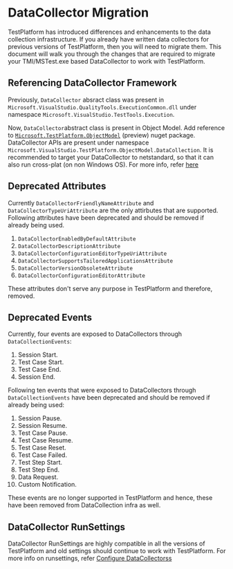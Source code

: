 # DataCollector Migration 
TestPlatform has introduced differences and enhancements to the data collection infrastructure. If you already have written data collectors for previous versions of TestPlatform, then you will need to migrate them.
This document will walk you through the changes that are required to migrate your TMI/MSTest.exe based DataCollector to work with TestPlatform.

## Referencing DataCollector Framework
Previously, `DataCollector` absract class was present in `Microsoft.VisualStudio.QualityTools.ExecutionCommon.dll` under namespace `Microsoft.VisualStudio.TestTools.Execution`.

Now, `DataCollector`abstract class is present in Object Model. Add reference to [`Microsoft.TestPlatform.ObjectModel`](https://www.nuget.org/packages/Microsoft.TestPlatform.ObjectModel/15.5.0-preview-20170810-02)  (preview) nuget package. DataCollector APIs are present under namespace `Microsoft.VisualStudio.TestPlatform.ObjectModel.DataCollection`.
It is recommended to target your DataCollector to netstandard, so that it can also run cross-plat (on non Windows OS).
For more info, refer [here](https://github.com/Microsoft/vstest-docs/blob/master/docs/extensions/datacollector.md)

## Deprecated Attributes
Currently `DataCollectorFriendlyNameAttribute` and `DataCollectorTypeUriAttribute` are the only attirbutes that are supported. 
Following attributes have been deprecated and should be removed if already being used.
1. `DataCollectorEnabledByDefaultAttribute`
2. `DataCollectorDescriptionAttribute`
3. `DataCollectorConfigurationEditorTypeUriAttribute`
4. `DataCollectorSupportsTailoredApplicationsAttribute`
5. `DataCollectorVersionObsoleteAttribute` 
6. `DataCollectorConfigurationEditorAttribute`

These attributes don't serve any purpose in TestPlatform and therefore, removed.

## Deprecated Events
Currently, four events are exposed to DataCollectors through `DataCollectionEvents`:
1. Session Start.
2. Test Case Start.
3. Test Case End.
4. Session End.

Following ten events that were exposed to DataCollectors through `DataCollectionEvents` have been deprecated and should be removed if already being used:
1. Session Pause.
2. Session Resume.
3. Test Case Pause.
4. Test Case Resume.
5. Test Case Reset.
6. Test Case Failed.
7. Test Step Start.
8. Test Step End.
9. Data Request.
10. Custom Notification.

These events are no longer supported in TestPlatform and hence, these have been removed from DataCollection infra as well.

## DataCollector RunSettings
DataCollector RunSettings are highly compatible in all the versions of TestPlatform and old settings should continue to work with TestPlatform. For more info on runsettings, refer [Configure DataCollectorss](https://github.com/Microsoft/vstest-docs/blob/master/docs/analyze.md#configure-datacollectors)